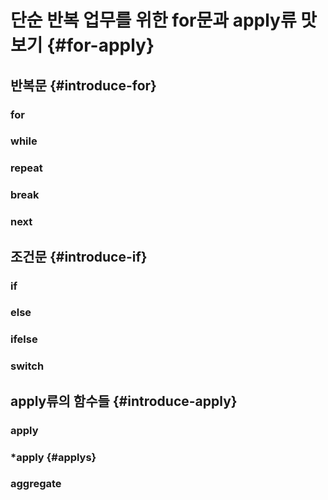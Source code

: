 
# 단순 반복 업무를 위한 for문과 apply류 맛보기 {#for-apply}

## 반복문 {#introduce-for}

### for

### while

### repeat

### break

### next


## 조건문 {#introduce-if}

### if

### else

### ifelse

### switch


## apply류의 함수들 {#introduce-apply}

### apply

### *apply {#applys}

### aggregate
